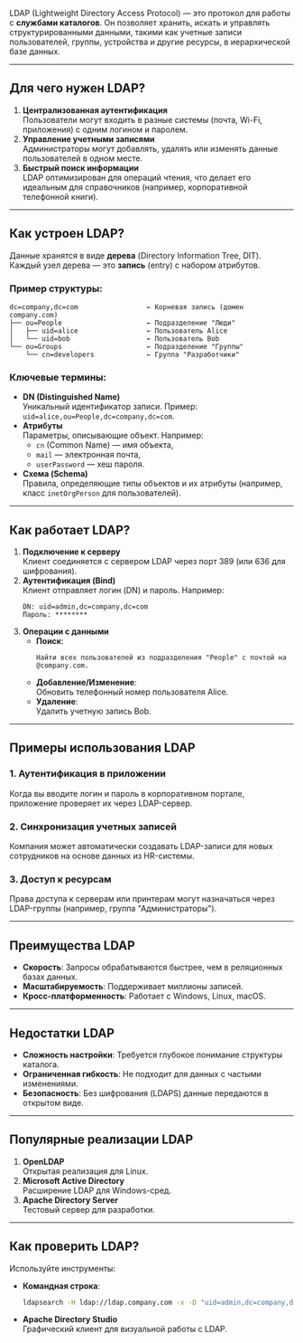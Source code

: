 LDAP (Lightweight Directory Access Protocol) — это протокол для работы с **службами каталогов**. Он позволяет хранить, искать и управлять структурированными данными, такими как учетные записи пользователей, группы, устройства и другие ресурсы, в иерархической базе данных.  

---

## Для чего нужен LDAP?  
1. **Централизованная аутентификация**  
   Пользователи могут входить в разные системы (почта, Wi-Fi, приложения) с одним логином и паролем.  
2. **Управление учетными записями**  
   Администраторы могут добавлять, удалять или изменять данные пользователей в одном месте.  
3. **Быстрый поиск информации**  
   LDAP оптимизирован для операций чтения, что делает его идеальным для справочников (например, корпоративной телефонной книги).  

---

## Как устроен LDAP?  
Данные хранятся в виде **дерева** (Directory Information Tree, DIT). Каждый узел дерева — это **запись** (entry) с набором атрибутов.  

### Пример структуры:  
```
dc=company,dc=com                 ← Корневая запись (домен company.com)  
├── ou=People                     ← Подразделение "Люди"  
│   ├── uid=alice                 ← Пользователь Alice  
│   └── uid=bob                   ← Пользователь Bob  
└── ou=Groups                     ← Подразделение "Группы"  
    └── cn=developers             ← Группа "Разработчики"  
```

### Ключевые термины:  
- **DN (Distinguished Name)**  
  Уникальный идентификатор записи. Пример:  
  `uid=alice,ou=People,dc=company,dc=com`.  
- **Атрибуты**  
  Параметры, описывающие объект. Например:  
  - `cn` (Common Name) — имя объекта,  
  - `mail` — электронная почта,  
  - `userPassword` — хеш пароля.  
- **Схема (Schema)**  
  Правила, определяющие типы объектов и их атрибуты (например, класс `inetOrgPerson` для пользователей).  

---

## Как работает LDAP?  
1. **Подключение к серверу**  
   Клиент соединяется с сервером LDAP через порт 389 (или 636 для шифрования).  
2. **Аутентификация (Bind)**  
   Клиент отправляет логин (DN) и пароль. Например:  
   ```  
   DN: uid=admin,dc=company,dc=com  
   Пароль: ********  
   ```  
3. **Операции с данными**  
   - **Поиск**:  
     ```  
     Найти всех пользователей из подразделения "People" с почтой на @company.com.  
     ```  
   - **Добавление/Изменение**:  
     Обновить телефонный номер пользователя Alice.  
   - **Удаление**:  
     Удалить учетную запись Bob.  

---

## Примеры использования LDAP  
### 1. Аутентификация в приложении  
Когда вы вводите логин и пароль в корпоративном портале, приложение проверяет их через LDAP-сервер.  

### 2. Синхронизация учетных записей  
Компания может автоматически создавать LDAP-записи для новых сотрудников на основе данных из HR-системы.  

### 3. Доступ к ресурсам  
Права доступа к серверам или принтерам могут назначаться через LDAP-группы (например, группа "Администраторы").  

---

## Преимущества LDAP  
- **Скорость**: Запросы обрабатываются быстрее, чем в реляционных базах данных.  
- **Масштабируемость**: Поддерживает миллионы записей.  
- **Кросс-платформенность**: Работает с Windows, Linux, macOS.  

---

## Недостатки LDAP  
- **Сложность настройки**: Требуется глубокое понимание структуры каталога.  
- **Ограниченная гибкость**: Не подходит для данных с частыми изменениями.  
- **Безопасность**: Без шифрования (LDAPS) данные передаются в открытом виде.  

---

## Популярные реализации LDAP  
1. **OpenLDAP**  
   Открытая реализация для Linux.  
2. **Microsoft Active Directory**  
   Расширение LDAP для Windows-сред.  
3. **Apache Directory Server**  
   Тестовый сервер для разработки.  

---

## Как проверить LDAP?  
Используйте инструменты:  
- **Командная строка**:  
  ```bash  
  ldapsearch -H ldap://ldap.company.com -x -D "uid=admin,dc=company,dc=com" -W -b "ou=People,dc=company,dc=com" "(mail=*@company.com)"  
  ```  
- **Apache Directory Studio**  
  Графический клиент для визуальной работы с LDAP.  
